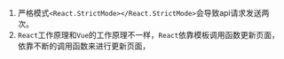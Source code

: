 1. 严格模式`<React.StrictMode></React.StrictMode>`会导致api请求发送两次。
2. `React`工作原理和`Vue`的工作原理不一样，`React`依靠模板调用函数更新页面，依靠不断的调用函数来进行更新页面，